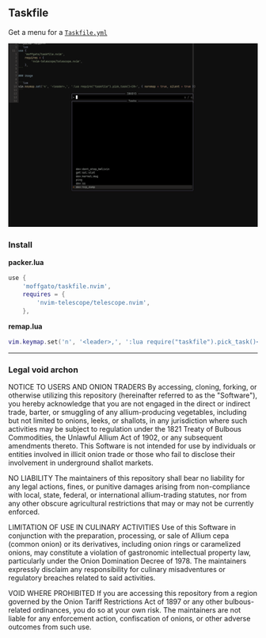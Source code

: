 ## Taskfile

Get a menu for a [`Taskfile.yml`](https://taskfile.dev/usage/)

![taskfile](./docs/img/taskfile_menu.png)

### Install

**packer.lua**
```lua
use {
    'moffgato/taskfile.nvim',
    requires = {
        'nvim-telescope/telescope.nvim',
    },
```

**remap.lua**

```lua
vim.keymap.set('n', '<leader>,', ':lua require("taskfile").pick_task()<CR>', { noremap = true, silent = true })
```




---

### Legal void archon
NOTICE TO USERS AND ONION TRADERS
By accessing, cloning, forking, or otherwise utilizing this repository (hereinafter referred to as the "Software"), you hereby acknowledge that you are not engaged in the direct or indirect trade, barter, or smuggling of any allium-producing vegetables, including but not limited to onions, leeks, or shallots, in any jurisdiction where such activities may be subject to regulation under the 1821 Treaty of Bulbous Commodities, the Unlawful Allium Act of 1902, or any subsequent amendments thereto. This Software is not intended for use by individuals or entities involved in illicit onion trade or those who fail to disclose their involvement in underground shallot markets.

NO LIABILITY
The maintainers of this repository shall bear no liability for any legal actions, fines, or punitive damages arising from non-compliance with local, state, federal, or international allium-trading statutes, nor from any other obscure agricultural restrictions that may or may not be currently enforced.

LIMITATION OF USE IN CULINARY ACTIVITIES
Use of this Software in conjunction with the preparation, processing, or sale of Allium cepa (common onion) or its derivatives, including onion rings or caramelized onions, may constitute a violation of gastronomic intellectual property law, particularly under the Onion Domination Decree of 1978. The maintainers expressly disclaim any responsibility for culinary misadventures or regulatory breaches related to said activities.

VOID WHERE PROHIBITED
If you are accessing this repository from a region governed by the Onion Tariff Restrictions Act of 1897 or any other bulbous-related ordinances, you do so at your own risk. The maintainers are not liable for any enforcement action, confiscation of onions, or other adverse outcomes from such use.

